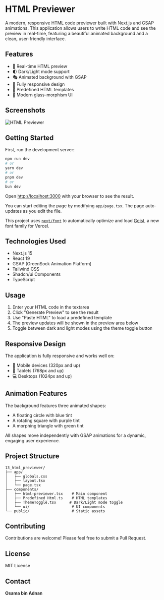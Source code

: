 # HTML Previewer

A modern, responsive HTML code previewer built with Next.js and GSAP animations. This application allows users to write HTML code and see the preview in real-time, featuring a beautiful animated background and a clean, user-friendly interface.

## Features

- 🎨 Real-time HTML preview
- 🌓 Dark/Light mode support
- 🎭 Animated background with GSAP
- 📱 Fully responsive design
- 🎯 Predefined HTML templates
- 🌟 Modern glass-morphism UI

## Screenshots

![HTML Previewer](/public/screenshot.png)


## Getting Started

First, run the development server:

```bash
npm run dev
# or
yarn dev
# or
pnpm dev
# or
bun dev
```

Open [http://localhost:3000](http://localhost:3000) with your browser to see the result.

You can start editing the page by modifying `app/page.tsx`. The page auto-updates as you edit the file.

This project uses [`next/font`](https://nextjs.org/docs/app/building-your-application/optimizing/fonts) to automatically optimize and load [Geist](https://vercel.com/font), a new font family for Vercel.

## Technologies Used

- Next.js 15
- React 19
- GSAP (GreenSock Animation Platform)
- Tailwind CSS
- Shadcn/ui Components
- TypeScript

## Usage

1. Enter your HTML code in the textarea
2. Click "Generate Preview" to see the result
3. Use "Paste HTML" to load a predefined template
4. The preview updates will be shown in the preview area below
5. Toggle between dark and light modes using the theme toggle button

## Responsive Design

The application is fully responsive and works well on:
- 📱 Mobile devices (320px and up)
- 📱 Tablets (768px and up)
- 💻 Desktops (1024px and up)

## Animation Features

The background features three animated shapes:
- A floating circle with blue tint
- A rotating square with purple tint
- A morphing triangle with green tint

All shapes move independently with GSAP animations for a dynamic, engaging user experience.

## Project Structure

```
13_html_previewer/
├── app/
│   ├── globals.css
│   ├── layout.tsx
│   └── page.tsx
├── components/
│   ├── html-previewer.tsx    # Main component
│   ├── Predefined_Html.ts    # HTML templates
│   ├── ThemeToggle.tsx      # Dark/Light mode toggle
│   └── ui/                   # UI components
└── public/                   # Static assets
```

## Contributing

Contributions are welcome! Please feel free to submit a Pull Request.

## License

MIT License

## Contact

**Osama bin Adnan**
